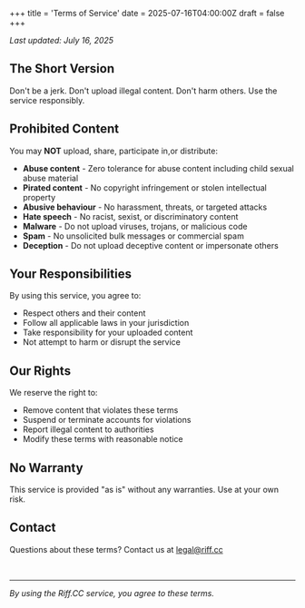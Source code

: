 +++
title = 'Terms of Service'
date = 2025-07-16T04:00:00Z
draft = false
+++

*Last updated: July 16, 2025*

## The Short Version

Don't be a jerk. Don't upload illegal content. Don't harm others. Use the service responsibly.

## Prohibited Content

You may **NOT** upload, share, participate in,or distribute:

- **Abuse content** - Zero tolerance for abuse content including child sexual abuse material
- **Pirated content** - No copyright infringement or stolen intellectual property
- **Abusive behaviour** - No harassment, threats, or targeted attacks
- **Hate speech** - No racist, sexist, or discriminatory content
- **Malware** - Do not upload viruses, trojans, or malicious code
- **Spam** - No unsolicited bulk messages or commercial spam
- **Deception** - Do not upload deceptive content or impersonate others

## Your Responsibilities

By using this service, you agree to:

- Respect others and their content
- Follow all applicable laws in your jurisdiction
- Take responsibility for your uploaded content
- Not attempt to harm or disrupt the service

## Our Rights

We reserve the right to:

- Remove content that violates these terms
- Suspend or terminate accounts for violations
- Report illegal content to authorities
- Modify these terms with reasonable notice

## No Warranty

This service is provided "as is" without any warranties. Use at your own risk.

## Contact

Questions about these terms? Contact us at legal@riff.cc

<br />

---

*By using the Riff.CC service, you agree to these terms.*